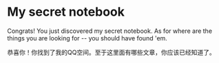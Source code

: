 # My secret notebook
Congrats! You just discovered my secret notebook. As for where are the things you are looking for -- you should have found 'em.

恭喜你！你找到了我的QQ空间。至于这里面有哪些文章，你应该已经知道了。